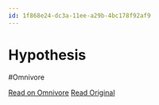 ```yaml
---
id: 1f868e24-dc3a-11ee-a29b-4bc178f92af9
---
```


# Hypothesis
#Omnivore

[Read on Omnivore](https://omnivore.app/me/hypothesis-18e1724c229)
[Read Original](https://hypothes.is/a/vXfqltw2Ee6a3RcVw4cyLw)

